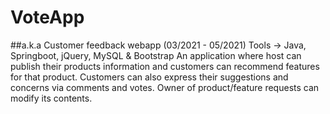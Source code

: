 # VoteApp
##a.k.a Customer feedback webapp (03/2021 - 05/2021)
Tools -> Java, Springboot, jQuery, MySQL & Bootstrap
An application where host can publish their products information and customers can recommend features
for that product.
Customers can also express their suggestions and concerns via comments and votes.
Owner of product/feature requests can modify its contents.

